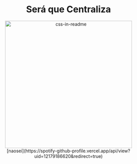 <h1 align="center" style="font-weight:700;">
  Será que Centraliza
</h1>

<div align="center">
    <img src="example.svg" width="400" height="400" alt="css-in-readme">
</div>

<!--![Minhas últimas palavras serão, filé miau](https://myoctocat.com/assets/images/base-octocat.svg)-->
<center>[naosei](https://spotify-github-profile.vercel.app/api/view?uid=12179186620&redirect=true)</center>
<!--![Minhas últimas palavras serão, filé miau](https://myoctocat.com/assets/images/base-octocat.svg)-->
